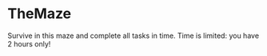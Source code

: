 # TheMaze
Survive in this maze and complete all tasks in time. Time is limited: you have 2 hours only!
